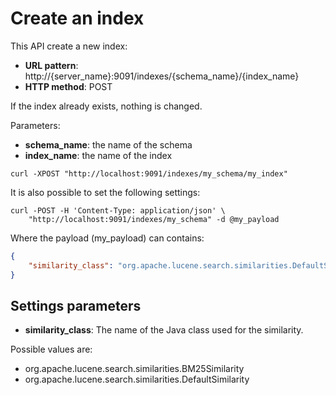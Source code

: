 # Create an index

This API create a new index:

* **URL pattern**: http://{server_name}:9091/indexes/{schema_name}/{index_name}
* **HTTP method**: POST

If the index already exists, nothing is changed.

Parameters:

* **schema_name**: the name of the schema
* **index_name**: the name of the index

```
curl -XPOST "http://localhost:9091/indexes/my_schema/my_index"
```

It is also possible to set the following settings:

```shell
curl -POST -H 'Content-Type: application/json' \
    "http://localhost:9091/indexes/my_schema" -d @my_payload
```

Where the payload (my_payload) can contains:

```json
{
    "similarity_class": "org.apache.lucene.search.similarities.DefaultSimilarity"
}
```

## Settings parameters

* **similarity_class**: The name of the Java class used for the similarity.

Possible values are:

* org.apache.lucene.search.similarities.BM25Similarity
* org.apache.lucene.search.similarities.DefaultSimilarity
